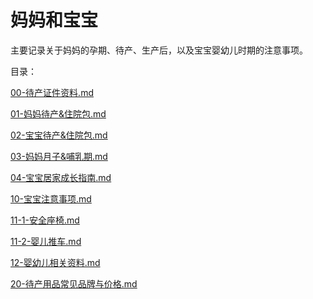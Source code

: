 # 妈妈和宝宝

主要记录关于妈妈的孕期、待产、生产后，以及宝宝婴幼儿时期的注意事项。

目录：

[00-待产证件资料.md](pages/00-%E5%BE%85%E4%BA%A7%E8%AF%81%E4%BB%B6%E8%B5%84%E6%96%99.md)

[01-妈妈待产&住院包.md](pages/01-%E5%A6%88%E5%A6%88%E5%BE%85%E4%BA%A7%26%E4%BD%8F%E9%99%A2%E5%8C%85.md)

[02-宝宝待产&住院包.md](pages/02-%E5%AE%9D%E5%AE%9D%E5%BE%85%E4%BA%A7%26%E4%BD%8F%E9%99%A2%E5%8C%85.md)

[03-妈妈月子&哺乳期.md](pages/03-%E5%A6%88%E5%A6%88%E6%9C%88%E5%AD%90%26%E5%93%BA%E4%B9%B3%E6%9C%9F.md)

[04-宝宝居家成长指南.md](pages/04-%E5%AE%9D%E5%AE%9D%E5%B1%85%E5%AE%B6%E6%88%90%E9%95%BF%E6%8C%87%E5%8D%97.md)

[10-宝宝注意事项.md](pages/10-%E5%AE%9D%E5%AE%9D%E6%B3%A8%E6%84%8F%E4%BA%8B%E9%A1%B9.md)

[11-1-安全座椅.md](pages/11-1-%E5%AE%89%E5%85%A8%E5%BA%A7%E6%A4%85.md)

[11-2-婴儿推车.md](pages/11-2-%E5%A9%B4%E5%84%BF%E6%8E%A8%E8%BD%A6.md)

[12-婴幼儿相关资料.md](pages/12-%E5%A9%B4%E5%B9%BC%E5%84%BF%E7%9B%B8%E5%85%B3%E8%B5%84%E6%96%99.md)

[20-待产用品常见品牌与价格.md](pages/20-%E5%BE%85%E4%BA%A7%E7%94%A8%E5%93%81%E5%B8%B8%E8%A7%81%E5%93%81%E7%89%8C%E4%B8%8E%E4%BB%B7%E6%A0%BC.md)
